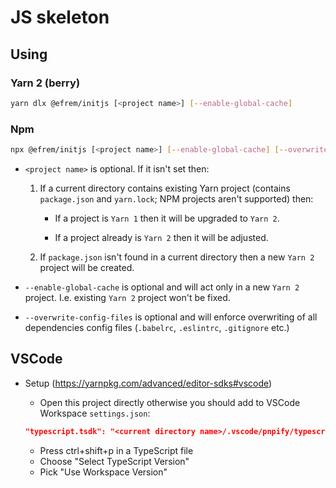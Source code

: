 # JS skeleton

## Using

### Yarn 2 (berry)

```bash
yarn dlx @efrem/initjs [<project name>] [--enable-global-cache]
```

### Npm

```bash
npx @efrem/initjs [<project name>] [--enable-global-cache] [--overwrite-config-files]
```

- `<project name>` is optional. If it isn't set then:

  1. If a current directory contains existing Yarn project (contains `package.json` and `yarn.lock`; NPM projects aren't supported) then:

     - If a project is `Yarn 1` then it will be upgraded to `Yarn 2`.

     - If a project already is `Yarn 2` then it will be adjusted.

  2. If `package.json` isn't found in a current directory then a new `Yarn 2` project will be created.

- `--enable-global-cache` is optional and will act only in a new `Yarn 2` project. I.e. existing `Yarn 2` project won't be fixed.
- `--overwrite-config-files` is optional and will enforce overwriting of all dependencies config files (`.babelrc`, `.eslintrc`, `.gitignore` etc.)

## VSCode

- Setup (<https://yarnpkg.com/advanced/editor-sdks#vscode>)

  - Open this project directly otherwise you should add to VSCode Workspace `settings.json`:

  ```json
  "typescript.tsdk": "<current directory name>/.vscode/pnpify/typescript/lib"
  ```

  - Press ctrl+shift+p in a TypeScript file
  - Choose "Select TypeScript Version"
  - Pick "Use Workspace Version"
